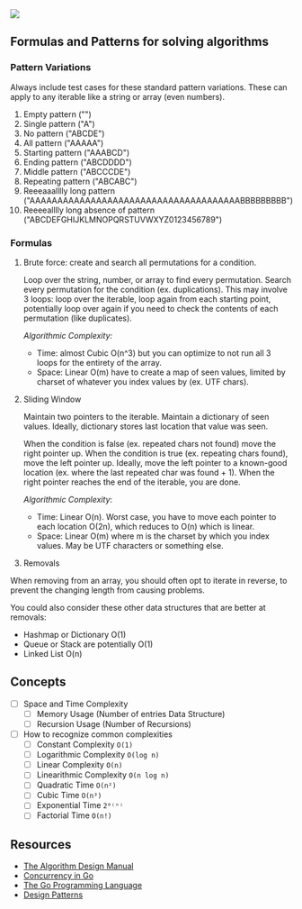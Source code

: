 <img src="https://repository-images.githubusercontent.com/212989121/78532e2f-9749-4d93-84f2-6216605ebd1a" />

## Formulas and Patterns for solving algorithms

### Pattern Variations

Always include test cases for these standard pattern variations. These can apply to any iterable like a string or array (even numbers).

1. Empty pattern ("")
2. Single pattern ("A")
3. No pattern ("ABCDE")
4. All pattern ("AAAAA")
5. Starting pattern ("AAABCD")
6. Ending pattern ("ABCDDDD")
7. Middle pattern ("ABCCCDE")
8. Repeating pattern ("ABCABC")
9. Reeeaaalllly long pattern ("AAAAAAAAAAAAAAAAAAAAAAAAAAAAAAAAAAAAAABBBBBBBBB")
10. Reeeealllly long absence of pattern ("ABCDEFGHIJKLMNOPQRSTUVWXYZ0123456789")

### Formulas

1. Brute force: create and search all permutations for a condition.

    Loop over the string, number, or array to find every permutation. Search every permutation for the condition (ex. duplications). This may involve 3 loops: loop over the iterable, loop again from each starting point, potentially loop over again if you need to check the contents of each permutation (like duplicates).

    _Algorithmic Complexity:_ 
      - Time: almost Cubic O(n^3) but you can optimize to not run all 3 loops for the entirety of the array.
      - Space: Linear O(m) have to create a map of seen values, limited by charset of whatever you index values by (ex. UTF chars).

2. Sliding Window

    Maintain two pointers to the iterable. Maintain a dictionary of seen values. Ideally, dictionary stores last location that value was seen.

    When the condition is false (ex. repeated chars not found) move the right pointer up. When the condition is true (ex. repeating chars found), move the left pointer up. Ideally, move the left pointer to a known-good location (ex. where the last repeated char was found + 1). When the right pointer reaches the end of the iterable, you are done.

    _Algorithmic Complexity_:
      - Time: Linear O(n). Worst case, you have to move each pointer to each location O(2n), which reduces to O(n) which is linear.
      - Space: Linear O(m) where m is the charset by which you index values. May be UTF characters or something else.

3. Removals

When removing from an array, you should often opt to iterate in reverse, to prevent the changing length from causing problems.

You could also consider these other data structures that are better at removals:

* Hashmap or Dictionary O(1)
* Queue or Stack are potentially O(1)
* Linked List O(n)

## Concepts

- [ ] Space and Time Complexity
  - [ ] Memory Usage (Number of entries Data Structure)
  - [ ] Recursion Usage (Number of Recursions)
- [ ] How to recognize common complexities
  - [ ] Constant Complexity `O(1)`
  - [ ] Logarithmic Complexity `O(log n)`
  - [ ] Linear Complexity `O(n)`
  - [ ] Linearithmic Complexity `O(n log n)`
  - [ ] Quadratic Time `O(n²)`
  - [ ] Cubic Time `O(n³)`
  - [ ] Exponential Time `2⁰⁽ⁿ⁾`
  - [ ] Factorial Time `O(n!)`

## Resources

* [The Algorithm Design Manual](https://www.amazon.com/Algorithm-Design-Manual-Steven-Skiena/dp/1849967202)
* [Concurrency in Go](https://www.oreilly.com/library/view/concurrency-in-go/9781491941294/)
* [The Go Programming Language](https://www.amazon.com/Programming-Language-Addison-Wesley-Professional-Computing/dp/0134190440)
* [Design Patterns](https://www.amazon.com/Design-Patterns-Elements-Reusable-Object-Oriented/dp/0201633612/ref=sr_1_1?crid=38NWMN4N4N355&keywords=design+patterns&qid=1679748676&s=books&sprefix=design+patterns%2Cstripbooks%2C86&sr=1-1)
